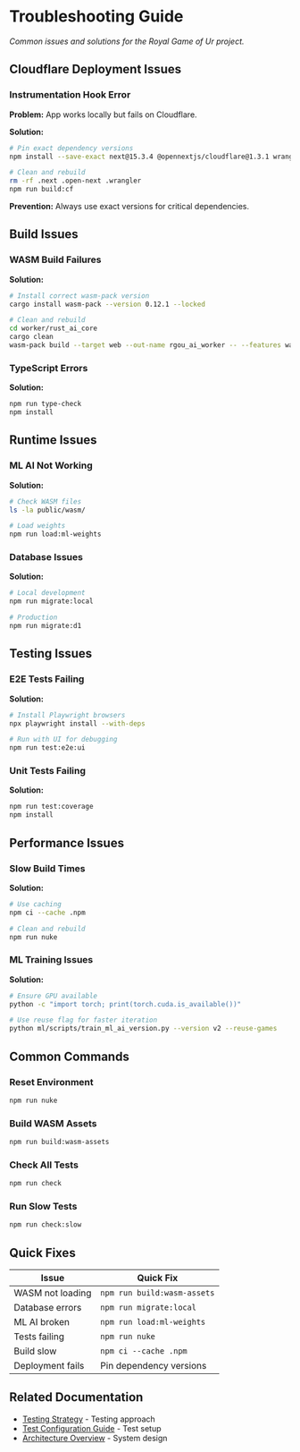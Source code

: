 # Troubleshooting Guide

_Common issues and solutions for the Royal Game of Ur project._

## Cloudflare Deployment Issues

### Instrumentation Hook Error

**Problem:** App works locally but fails on Cloudflare.

**Solution:**

```bash
# Pin exact dependency versions
npm install --save-exact next@15.3.4 @opennextjs/cloudflare@1.3.1 wrangler@4.22.0

# Clean and rebuild
rm -rf .next .open-next .wrangler
npm run build:cf
```

**Prevention:** Always use exact versions for critical dependencies.

## Build Issues

### WASM Build Failures

**Solution:**

```bash
# Install correct wasm-pack version
cargo install wasm-pack --version 0.12.1 --locked

# Clean and rebuild
cd worker/rust_ai_core
cargo clean
wasm-pack build --target web --out-name rgou_ai_worker -- --features wasm
```

### TypeScript Errors

**Solution:**

```bash
npm run type-check
npm install
```

## Runtime Issues

### ML AI Not Working

**Solution:**

```bash
# Check WASM files
ls -la public/wasm/

# Load weights
npm run load:ml-weights
```

### Database Issues

**Solution:**

```bash
# Local development
npm run migrate:local

# Production
npm run migrate:d1
```

## Testing Issues

### E2E Tests Failing

**Solution:**

```bash
# Install Playwright browsers
npx playwright install --with-deps

# Run with UI for debugging
npm run test:e2e:ui
```

### Unit Tests Failing

**Solution:**

```bash
npm run test:coverage
npm install
```

## Performance Issues

### Slow Build Times

**Solution:**

```bash
# Use caching
npm ci --cache .npm

# Clean and rebuild
npm run nuke
```

### ML Training Issues

**Solution:**

```bash
# Ensure GPU available
python -c "import torch; print(torch.cuda.is_available())"

# Use reuse flag for faster iteration
python ml/scripts/train_ml_ai_version.py --version v2 --reuse-games
```

## Common Commands

### Reset Environment

```bash
npm run nuke
```

### Build WASM Assets

```bash
npm run build:wasm-assets
```

### Check All Tests

```bash
npm run check
```

### Run Slow Tests

```bash
npm run check:slow
```

## Quick Fixes

| Issue            | Quick Fix                   |
| ---------------- | --------------------------- |
| WASM not loading | `npm run build:wasm-assets` |
| Database errors  | `npm run migrate:local`     |
| ML AI broken     | `npm run load:ml-weights`   |
| Tests failing    | `npm run nuke`              |
| Build slow       | `npm ci --cache .npm`       |
| Deployment fails | Pin dependency versions     |

## Related Documentation

- [Testing Strategy](./testing-strategy.md) - Testing approach
- [Test Configuration Guide](./test-configuration-guide.md) - Test setup
- [Architecture Overview](./architecture-overview.md) - System design

